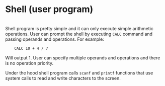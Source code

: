 # Shell (user program)

\
Shell program is pretty simple and it can only execute simple arithmetic operations. User can prompt the shell by executing `CALC` command and passing operands and operations. For example:

```
	CALC 10 + 4 / 7
```

Will output 1. User can specify multiple operands and operations and there is no operation priority.

Under the hood shell program calls `scanf` and `printf` functions that use system calls to read and write characters to the screen.

<div style="page-break-after: always; visibility: hidden">\pagebreak</div>
